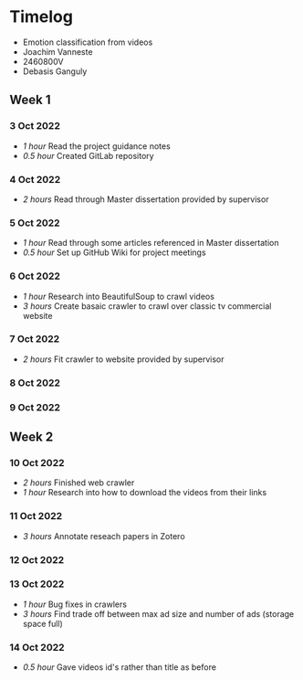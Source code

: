 # Timelog

* Emotion classification from videos
* Joachim Vanneste
* 2460800V
* Debasis Ganguly


## Week 1

### 3 Oct 2022

* *1 hour* Read the project guidance notes
* *0.5 hour* Created GitLab repository

### 4 Oct 2022

* *2 hours* Read through Master dissertation provided by supervisor 

### 5 Oct 2022

* *1 hour* Read through some articles referenced in Master dissertation 
* *0.5 hour* Set up GitHub Wiki for project meetings

### 6 Oct 2022

* *1 hour* Research into BeautifulSoup to crawl videos 
* *3 hours* Create basaic crawler to crawl over classic tv commercial website 

### 7 Oct 2022

* *2 hours* Fit crawler to website provided by supervisor 

### 8 Oct 2022 

### 9 Oct 2022

## Week 2

### 10 Oct 2022

* *2 hours* Finished web crawler 
* *1 hour* Research into how to download the videos from their links 

### 11 Oct 2022

* *3 hours* Annotate reseach papers in Zotero 

### 12 Oct 2022

### 13 Oct 2022

* *1 hour* Bug fixes in crawlers
* *3 hours* Find trade off between max ad size and number of ads (storage space full)

### 14 Oct 2022

* *0.5 hour* Gave videos id's rather than title as before
